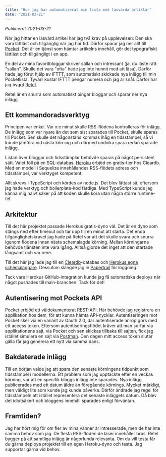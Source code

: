 ```yaml
---
title: "Hur jag har automatiserat min lista med läsvärda artiklar"
date: "2021-03-21"
---
```


_Publicerat 2021-03-21_

När jag hittar en läsvärd artikel har jag två krav på upplevelsen: Den ska vara lättläst och tillgänglig när jag har tid. Därför sparar jag ner allt till [Pocket](https://getpocket.com/). Det är en tjänst som hämtar artikelns innehåll, gör det typografiskt lättläst och tillgängligt i en app.

En del av mina favoritbloggar skriver sällan och intressant (ja, du läste rätt: "sällan". Skulle det vara "ofta" hade jag inte hunnit med att läsa). Därför hade jag förut hjälp av IFTTT, som automatiskt skickade nya inlägg till min Pocketlista. Tyvärr kostar IFTTT pengar numera och jag är snål. Därför har jag byggt [Retel](https://github.com/gish/retel).

Retel är en snurra som automatiskt pingar bloggar och sparar ner nya inlägg.

## Ett kommandoradsverktyg

Principen var enkel. Var x:e minut skulle RSS-flödena kontrolleras för inlägg. De inlägg som var nyare än det som sist sparades till Pocket, skulle sparas till Pocket. Sen skulle det någonstans kommas ihåg en tidsstämpel, så vi kunde jämföra vid nästa körning och därmed undvika spara redan sparade inlägg.

Listan över bloggar och tidsstämplar behövde sparas på något persistent sätt. Valet föll på en SQL-databas. [Heroku](https://www.heroku.com/pricing) erbjöd en gratis-tier hos Cleardb. Med en modell i Sequelize innehållandes RSS-flödets adress och tidsstämpel, var verktyget kompetent.

Allt skrevs i TypeScript och kördes av node.js. Det blev lättast så, eftersom jag hade verktyg och boilerplate-kod färdiga. Med TypeScript kunde jag känna mig naivt säker på att koden skulle köra utan några större runtime-fel.

## Arkitektur

Till det här projektet passade Herokus gratis-dyno väl. Det är en dyno som stängs ned efter timeout och tar upp till en minut att starta. Det enda tillgänglighetskravet jag hade på Retel var att det skulle svara och snurra igenom flödena innan nästa schemalagda körning. Mellan körningarna behövde tjänsten inte vara igång. Alltså gjorde det inget att den startade långsamt och var nere.

Till det här jag lade jag till en [Cleardb](https://elements.heroku.com/addons/cleardb)-databas och [Herokus egna schemaläggare](https://elements.heroku.com/addons/scheduler). Dessutom slängde jag in [Papertrail](https://elements.heroku.com/addons/papertrail) för loggning.

Tack vare Herokus GitHub-integration kunde jag få automatiska deploys när något pushades till main-branchen. Tack för det!

## Autentisering mot Pockets API

Pocket erbjöd ett väldokumenterat [REST-API](https://getpocket.com/developer/). Här behövde jag registrera en applikation hos dem, för att kunna hämta API-nycklar. Autentiseringen mot Pocket sker via en variant av Oauth 2.0, där autentiserade anrop görs med ett access token. Eftersom autentiseringsflödet kräver att man surfar via applikationens sajt, via Pocket och sen skickas tillbaka till sajten, fick jag istället simulera en sajt via [Postman](https://www.postman.com/). Den dagen mitt access token slutar gälla får jag generera ett nytt via samma dans.

## Bakdaterade inlägg

Till en början valde jag att spara den senaste körningens tidpunkt som tidsstämpel i modellerna. Ett problem som jag upptäckte efter en veckas körning, var att en specifik bloggs inlägg inte sparades. Nya inlägg publicerades med ett datum äldre än föregående körnings. Mycket märkligt, men väldigt lite som kunde jag kunde påverka. Därför ändrade jag regel för tidsstämpeln att istället representera det senaste inläggets datum. Då blev det idiotsäkert och bloggens innehåll sparades enligt förväntan.

## Framtiden?

Jag har hört mig för om fler av mina vänner är intresserade, men de har inte samma behov som jag. De flesta RSS-flöden de läser innehåller brus. Retel bygger på att samtliga inlägg är någorlunda relevanta. Om du vill testa får du gärna deploya projektet till en egen Heroku-dyno och testa. Jag supportar gärna vid behov.
